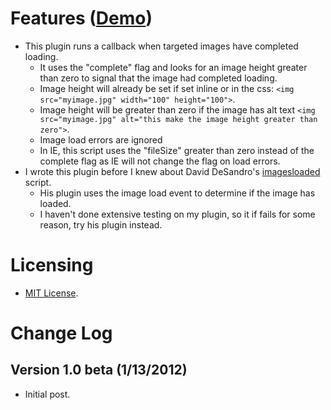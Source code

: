 # Features ([Demo](http://mottie.github.com/imagesLoaded/))

* This plugin runs a callback when targeted images have completed loading.
  * It uses the "complete" flag and looks for an image height greater than zero to signal that the image had completed loading.
  * Image height will already be set if set inline or in the css: `<img src="myimage.jpg" width="100" height="100">`.
  * Image height will be greater than zero if the image has alt text `<img src="myimage.jpg" alt="this make the image height greater than zero">`.
  * Image load errors are ignored
  * In IE, this script uses the "fileSize" greater than zero instead of the complete flag as IE will not change the flag on load errors.
* I wrote this plugin before I knew about David DeSandro's [imagesloaded](https://github.com/desandro/imagesloaded) script.
  * His plugin uses the image load event to determine if the image has loaded.
  * I haven't done extensive testing on my plugin, so it if fails for some reason, try his plugin instead.

# Licensing

* [MIT License](http://www.opensource.org/licenses/mit-license.php).

# Change Log

## Version 1.0 beta (1/13/2012)

* Initial post.